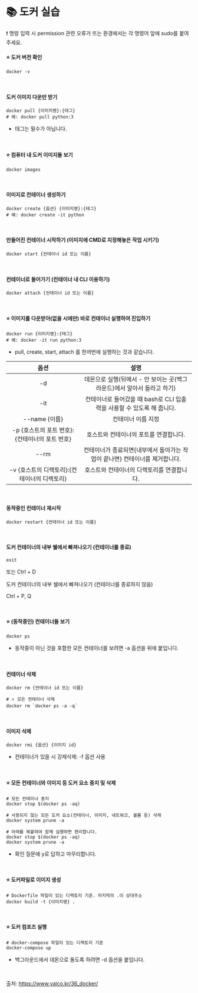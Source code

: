 #  📚 도커 실습

❗️ 명령 입력 시 permission 관련 오류가 뜨는 환경에서는 각 명령어 앞에 sudo를 붙여주세요.


#### ⭐️ 도커 버전 확인
```shell
docker -v
```  
<br/>

#### 도커 이미지 다운만 받기
```shell
docker pull {이미지명}:{태그}
# 예: docker pull python:3
```  
- 태그는 필수가 아닙니다.

<br/>

#### ⭐️ 컴퓨터 내 도커 이미지들 보기
```shell
docker images
```
<br/>

#### 이미지로 컨테이너 생성하기
```shell
docker create {옵션} {이미지명}:{태그}
# 예: docker create -it python
```
<br/>

#### 만들어진 컨테이너 시작하기 (이미지에 CMD로 지정해놓은 작업 시키기)
```shell
docker start {컨테이너 id 또는 이름}
```
<br/>

#### 컨테이너로 들어가기 (컨테이너 내 CLI 이용하기)
```shell
docker attach {컨테이너 id 또는 이름}
```
<br/>

#### ⭐️ 이미지를 다운받아(없을 시에만) 바로 컨테이너 실행하여 진입하기
```shell
docker run {이미지명}:{태그}
# 예: docker -it run python:3
```
- pull, create, start, attach 를 한꺼번에 실행하는 것과 같습니다.

**옵션**|**설명**
:-----:|:-----:
-d|데몬으로 실행(뒤에서 - 안 보이는 곳(백그라운드)에서 알아서 돌라고 하기)
-it|컨테이너로 들어갔을 때 bash로 CLI 입출력을 사용할 수 있도록 해 줍니다.
--name {이름}|컨테이너 이름 지정
-p {호스트의 포트 번호}:{컨테이너의 포트 번호}|호스트와 컨테이너의 포트를 연결합니다.
--rm|컨테이너가 종료되면{내부에서 돌아가는 작업이 끝나면} 컨테이너를 제거합니다.
-v {호스트의 디렉토리}:{컨테이너의 디렉토리}|호스트와 컨테이너의 디렉토리를 연결합니다.
<br/>

#### 동작중인 컨테이너 재시작
```shell
docker restart {컨테이너 id 또는 이름}
```
<br/>

#### 도커 컨테이너의 내부 쉘에서 빠져나오기 (컨테이너를 종료)
```shell
exit
```
또는 Ctrl + D

도커 컨테이너의 내부 쉘에서 빠져나오기 (컨테이너를 종료하지 않음)

Ctrl + P, Q

<br/>


#### ⭐️ (동작중인) 컨테이너들 보기
```shell
docker ps
```
- 동작중이 아닌 것을 포함한 모든 컨테이너를 보려면 -a 옵션을 뒤에 붙입니다.

<br/>

#### 컨테이너 삭제
```shell
docker rm {컨테이너 id 또는 이름}

# ⭐ 모든 컨테이너 삭제
docker rm `docker ps -a -q`
```

<br/>


#### 이미지 삭제
```shell
docker rmi {옵션} {이미지 id}
```

- 컨테이너가 있을 시 강제삭제: -f 옵션 사용

<br/>


#### ⭐️ 모든 컨테이너와 이미지 등 도커 요소 중지 및 삭제
```shell
# 모든 컨테이너 중지
docker stop $(docker ps -aq)

# 사용되지 않는 모든 도커 요소(컨테이너, 이미지, 네트워크, 볼륨 등) 삭제
docker system prune -a
```

```shell
# 아래를 복붙하여 함께 실행하면 편리합니다.
docker stop $(docker ps -aq)
docker system prune -a
```

- 확인 질문에 y로 답하고 마무리합니다.


<br/>


#### ⭐️ 도커파일로 이미지 생성
```shell
# Dockerfile 파일이 있는 디렉토리 기준. 마지막의 .이 상대주소
docker build -t {이미지명} .
```

<br/>


#### ⭐️ 도커 컴포즈 실행
```shell
# docker-compose 파일이 있는 디렉토리 기준
docker-compose up
```
- 백그라운드에서 데몬으로 돌도록 하려면 -d 옵션을 붙입니다.

<br/>

출처: https://www.yalco.kr/36_docker/
